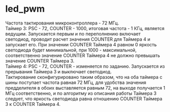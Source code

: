 # led_pwm
  Частота тактирования микроконтроллера - 72 МГц. <br />
  Таймер 3: PSC - 72, COUNTER - 1000, итоговая частота - 1 КГц, является ведущим. Запускается первым и по переполнению включает светодиод, проводит расчет значения COUNTER для Таймера 4 и запускает его. При значении COUNTER Таймера 4 равном 0 яркость светодиода будет минимальной, при 1000 - максимальной, соответственно значение COUNTER Таймера 4 не должно превышать значение COUNTER Таймера 3. <br />
  Таймер 4: PSC - 72, COUNTER - изменяется по заданию. Запускается из прерывания Таймера 3 и выключает светодиод. <br />
  Тактирование сконфигурировано таким образом, что на оба таймера с шины поступает частота равная 72 МГц, для удобства значения предделителя в обоих выставляется равным 72, на выходе получается 1 МГц соответственно, и по алгоритму из описания работы Таймера 3 следует, что яркость светодиода равна отношению COUNTER Таймера 3 к COUNTER Таймера 4. <br />
